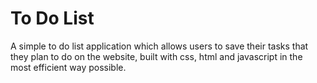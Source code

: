 # To Do List
A simple to do list application which allows users to save their tasks that they plan to do on the website, built with css, html and javascript in the most efficient way possible.
